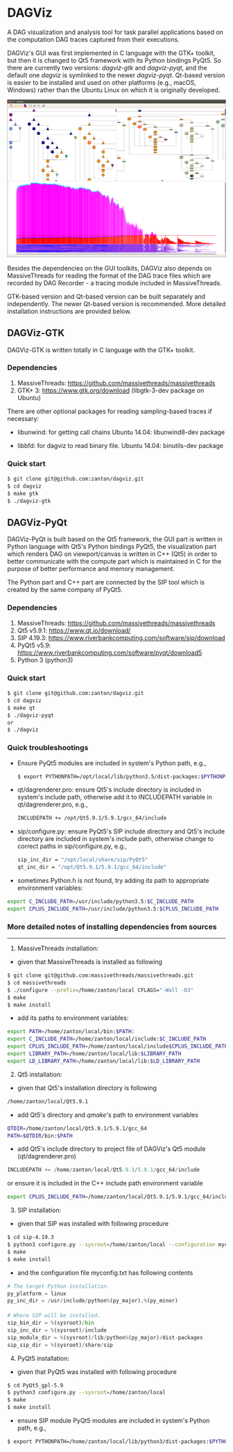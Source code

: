 DAGViz
======

A DAG visualization and analysis tool for task parallel applications
based on the computation DAG traces captured from their executions.

DAGViz's GUI was first implemented in C language with the GTK+ toolkit,
but then it is changed to Qt5 framework with its Python bindings PyQt5.
So there are currently two versions: *dagviz-gtk* and *dagviz-pyqt*, and the
default one *dagviz* is symlinked to the newer *dagviz-pyqt*.
Qt-based version is easier to be installed and used on other platforms
(e.g., macOS, Windows) rather than the Ubuntu Linux on which it is
originally developed.

![DAGViz GUI](gui/dagviz_gui.png)

Besides the dependencies on the GUI toolkits, DAGViz also depends on MassiveThreads
for reading the format of the DAG trace files which are recorded by DAG Recorder -
a tracing module included in MassiveThreads.

GTK-based version and Qt-based version can be built separately and independently.
The newer Qt-based version is recommended.
More detailed installation instructions are provided below.


DAGViz-GTK
-----

DAGViz-GTK is written totally in C language with the GTK+ toolkit.

### Dependencies

1. MassiveThreads: https://github.com/massivethreads/massivethreads
2. GTK+ 3: https://www.gtk.org/download (libgtk-3-dev package on Ubuntu)


There are other optional packages for reading sampling-based traces
if necessary:

- libunwind: for getting call chains
  Ubuntu 14.04: libunwind8-dev package

- libbfd: for dagviz to read binary file.
  Ubuntu 14.04: binutils-dev package

### Quick start

```bash
$ git clone git@github.com:zanton/dagviz.git
$ cd dagviz
$ make gtk
$ ./dagviz-gtk
```


DAGViz-PyQt
-----

DAGViz-PyQt is built based on the Qt5 framework,
the GUI part is written in Python language with Qt5's Python bindings PyQt5,
the visualization part which renders DAG on viewport/canvas is written in C++ (Qt5)
in order to better communicate with
the compute part which is maintained in C for the purpose of better performance and 
memory management.

The Python part and C++ part are connected by the SIP tool which is created by the
same company of PyQt5.

### Dependencies
1. MassiveThreads: https://github.com/massivethreads/massivethreads
2. Qt5 v5.9.1: https://www.qt.io/download/
3. SIP 4.19.3: https://www.riverbankcomputing.com/software/sip/download
4. PyQt5 v5.9: https://www.riverbankcomputing.com/software/pyqt/download5
5. Python 3 (python3)

### Quick start

```bash
$ git clone git@github.com:zanton/dagviz.git
$ cd dagviz
$ make qt
$ ./dagviz-pyqt
or
$ ./dagviz
```

### Quick troubleshootings

- Ensure PyQt5 modules are included in system's Python path, e.g.,
  ```bash
  $ export PYTHONPATH=/opt/local/lib/python3.5/dist-packages:$PYTHONPATH
  ```

- qt/dagrenderer.pro: ensure Qt5's include directory is included in system's include path,
  otherwise add it to INCLUDEPATH variable in qt/dagrenderer.pro, e.g.,
  ```bash
  INCLUDEPATH += /opt/Qt5.9.1/5.9.1/gcc_64/include
  ```

- sip/configure.py: ensure PyQt5's SIP include directory and Qt5's include directory are included in system's include path,
  otherwise change to correct paths in sip/configure.py, e.g.,
  ```bash
  sip_inc_dir = "/opt/local/share/sip/PyQt5"
  qt_inc_dir = "/opt/Qt5.9.1/5.9.1/gcc_64/include"
  ```

- sometimes Python.h is not found, try adding its path to appropriate environment variables:

```bash
export C_INCLUDE_PATH=/usr/include/python3.5:$C_INCLUDE_PATH
export CPLUS_INCLUDE_PATH=/usr/include/python3.5:$CPLUS_INCLUDE_PATH
```

### More detailed notes of installing dependencies from sources
------

1. MassiveThreads installation:

- given that MassiveThreads is installed as following

```bash
$ git clone git@github.com:massivethreads/massivethreads.git
$ cd massivethreads
$ ./configure --prefix=/home/zanton/local CFLAGS="-Wall -O3"
$ make
$ make install
```

- add its paths to environment variables:

```bash
export PATH=/home/zanton/local/bin:$PATH:
export C_INCLUDE_PATH=/home/zanton/local/include:$C_INCLUDE_PATH
export CPLUS_INCLUDE_PATH=/home/zanton/local/include$CPLUS_INCLUDE_PATH
export LIBRARY_PATH=/home/zanton/local/lib:$LIBRARY_PATH
export LD_LIBRARY_PATH=/home/zanton/local/lib:$LD_LIBRARY_PATH
```

2. Qt5 installation:

- given that Qt5's installation directory is following

```bash
/home/zanton/local/Qt5.9.1
```

- add Qt5's directory and *qmake*'s path to environment variables

```bash
QTDIR=/home/zanton/local/Qt5.9.1/5.9.1/gcc_64
PATH=$QTDIR/bin:$PATH
```

- add Qt5's include directory to project file of DAGViz's Qt5 module (qt/dagrenderer.pro)

```python
INCLUDEPATH += /home/zanton/local/Qt5.9.1/5.9.1/gcc_64/include
```

or ensure it is included in the C++ include path environment variable

```bash
export CPLUS_INCLUDE_PATH=/home/zanton/local/Qt5.9.1/5.9.1/gcc_64/include:$CPLUS_INCLUDE_PATH
```

3. SIP installation:

- given that SIP was installed with following procedure

```bash
$ cd sip-4.19.3
$ python3 configure.py --sysroot=/home/zanton/local --configuration myconfig.txt
$ make
$ make install
```

- and the configuration file myconfig.txt has following contents

```python
# The target Python installation.
py_platform = linux
py_inc_dir = /usr/include/python%(py_major).%(py_minor)

# Where SIP will be installed.
sip_bin_dir = %(sysroot)/bin
sip_inc_dir = %(sysroot)/include
sip_module_dir = %(sysroot)/lib/python%(py_major)/dist-packages
sip_sip_dir = %(sysroot)/share/sip
```

4. PyQt5 installation:

- given that PyQt5 was installed with following procedure

```bash
$ cd PyQt5_gpl-5.9
$ python3 configure.py --sysroot=/home/zanton/local
$ make
$ make install
```

- ensure SIP module PyQt5 modules are included in system's Python path, e.g.,

```bash
$ export PYTHONPATH=/home/zanton/local/lib/python3/dist-packages:$PYTHONPATH
```

